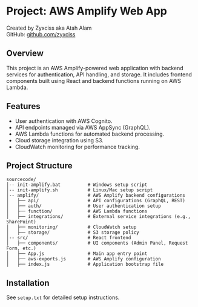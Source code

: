 # Project: AWS Amplify Web App


Created by Zyxciss aka Atah Alam  
GitHub: [github.com/zyxciss](https://github.com/zyxciss)  


## Overview
This project is an AWS Amplify-powered web application with backend services for authentication, API handling, and storage. It includes frontend components built using React and backend functions running on AWS Lambda.

## Features
- User authentication with AWS Cognito.
- API endpoints managed via AWS AppSync (GraphQL).
- AWS Lambda functions for automated backend processing.
- Cloud storage integration using S3.
- CloudWatch monitoring for performance tracking.

## Project Structure
```
sourcecode/
│-- init-amplify.bat          # Windows setup script
│-- init-amplify.sh           # Linux/Mac setup script
│-- amplify/                  # AWS Amplify backend configurations
│   ├── api/                  # API configurations (GraphQL, REST)
│   ├── auth/                 # User authentication setup
│   ├── function/             # AWS Lambda functions
│   ├── integrations/         # External service integrations (e.g., SharePoint)
│   ├── monitoring/           # CloudWatch setup
│   ├── storage/              # S3 storage policy
│-- src/                      # React frontend
│   ├── components/           # UI components (Admin Panel, Request Form, etc.)
│   ├── App.js                # Main app entry point
│   ├── aws-exports.js        # AWS Amplify configuration
│   ├── index.js              # Application bootstrap file
```

## Installation
See `setup.txt` for detailed setup instructions.
